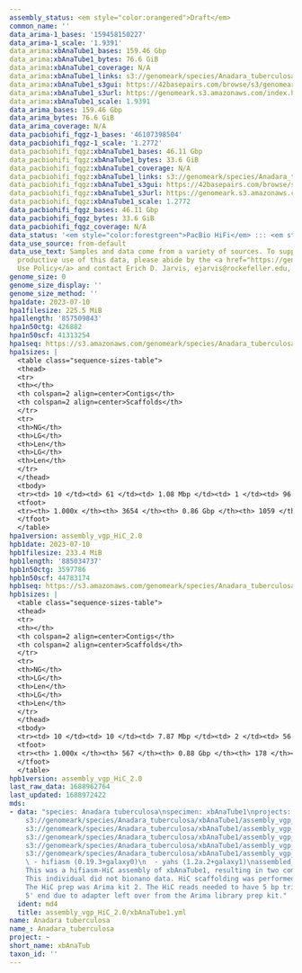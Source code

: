 ```yaml
---
assembly_status: <em style="color:orangered">Draft</em>
common_name: ''
data_arima-1_bases: '159458150227'
data_arima-1_scale: '1.9391'
data_arima:xbAnaTube1_bases: 159.46 Gbp
data_arima:xbAnaTube1_bytes: 76.6 GiB
data_arima:xbAnaTube1_coverage: N/A
data_arima:xbAnaTube1_links: s3://genomeark/species/Anadara_tuberculosa/xbAnaTube1/genomic_data/arima/<br>
data_arima:xbAnaTube1_s3gui: https://42basepairs.com/browse/s3/genomeark/species/Anadara_tuberculosa/xbAnaTube1/genomic_data/arima/
data_arima:xbAnaTube1_s3url: https://genomeark.s3.amazonaws.com/index.html?prefix=species/Anadara_tuberculosa/xbAnaTube1/genomic_data/arima/
data_arima:xbAnaTube1_scale: 1.9391
data_arima_bases: 159.46 Gbp
data_arima_bytes: 76.6 GiB
data_arima_coverage: N/A
data_pacbiohifi_fqgz-1_bases: '46107398504'
data_pacbiohifi_fqgz-1_scale: '1.2772'
data_pacbiohifi_fqgz:xbAnaTube1_bases: 46.11 Gbp
data_pacbiohifi_fqgz:xbAnaTube1_bytes: 33.6 GiB
data_pacbiohifi_fqgz:xbAnaTube1_coverage: N/A
data_pacbiohifi_fqgz:xbAnaTube1_links: s3://genomeark/species/Anadara_tuberculosa/xbAnaTube1/genomic_data/pacbio_hifi/<br>
data_pacbiohifi_fqgz:xbAnaTube1_s3gui: https://42basepairs.com/browse/s3/genomeark/species/Anadara_tuberculosa/xbAnaTube1/genomic_data/pacbio_hifi/
data_pacbiohifi_fqgz:xbAnaTube1_s3url: https://genomeark.s3.amazonaws.com/index.html?prefix=species/Anadara_tuberculosa/xbAnaTube1/genomic_data/pacbio_hifi/
data_pacbiohifi_fqgz:xbAnaTube1_scale: 1.2772
data_pacbiohifi_fqgz_bases: 46.11 Gbp
data_pacbiohifi_fqgz_bytes: 33.6 GiB
data_pacbiohifi_fqgz_coverage: N/A
data_status: '<em style="color:forestgreen">PacBio HiFi</em> ::: <em style="color:forestgreen">Arima</em>'
data_use_source: from-default
data_use_text: Samples and data come from a variety of sources. To support fair and
  productive use of this data, please abide by the <a href="https://genome10k.soe.ucsc.edu/data-use-policies/">Data
  Use Policy</a> and contact Erich D. Jarvis, ejarvis@rockefeller.edu, with any questions.
genome_size: 0
genome_size_display: ''
genome_size_method: ''
hpa1date: 2023-07-10
hpa1filesize: 225.5 MiB
hpa1length: '857509843'
hpa1n50ctg: 426882
hpa1n50scf: 41313254
hpa1seq: https://s3.amazonaws.com/genomeark/species/Anadara_tuberculosa/xbAnaTube1/assembly_vgp_HiC_2.0/xbAnaTube1.HiC.hap1.20230710.fasta.gz
hpa1sizes: |
  <table class="sequence-sizes-table">
  <thead>
  <tr>
  <th></th>
  <th colspan=2 align=center>Contigs</th>
  <th colspan=2 align=center>Scaffolds</th>
  </tr>
  <tr>
  <th>NG</th>
  <th>LG</th>
  <th>Len</th>
  <th>LG</th>
  <th>Len</th>
  </tr>
  </thead>
  <tbody>
  <tr><td> 10 </td><td> 61 </td><td> 1.08 Mbp </td><td> 1 </td><td> 96.37 Mbp </td></tr><tr><td> 20 </td><td> 153 </td><td> 0.81 Mbp </td><td> 3 </td><td> 51.10 Mbp </td></tr><tr><td> 30 </td><td> 272 </td><td> 0.65 Mbp </td><td> 5 </td><td> 44.95 Mbp </td></tr><tr><td> 40 </td><td> 420 </td><td> 0.52 Mbp </td><td> 6 </td><td> 44.48 Mbp </td></tr><tr style="background-color:#cccccc;"><td> 50 </td><td> 603 </td><td style="background-color:#ff8888;"> 426.88 Kbp </td><td> 8 </td><td style="background-color:#88ff88;"> 41.31 Mbp </td></tr><tr><td> 60 </td><td> 829 </td><td> 336.37 Kbp </td><td> 11 </td><td> 36.92 Mbp </td></tr><tr><td> 70 </td><td> 1115 </td><td> 266.88 Kbp </td><td> 13 </td><td> 33.46 Mbp </td></tr><tr><td> 80 </td><td> 1487 </td><td> 197.06 Kbp </td><td> 16 </td><td> 29.22 Mbp </td></tr><tr><td> 90 </td><td> 2053 </td><td> 114.31 Kbp </td><td> 21 </td><td> 5.06 Mbp </td></tr><tr><td> 100 </td><td> 3654 </td><td> 6.00 Kbp </td><td> 1059 </td><td> 6.00 Kbp </td></tr></tbody>
  <tfoot>
  <tr><th> 1.000x </th><th> 3654 </th><th> 0.86 Gbp </th><th> 1059 </th><th> 0.86 Gbp </th></tr>
  </tfoot>
  </table>
hpa1version: assembly_vgp_HiC_2.0
hpb1date: 2023-07-10
hpb1filesize: 233.4 MiB
hpb1length: '885034737'
hpb1n50ctg: 3597786
hpb1n50scf: 44783174
hpb1seq: https://s3.amazonaws.com/genomeark/species/Anadara_tuberculosa/xbAnaTube1/assembly_vgp_HiC_2.0/xbAnaTube1.HiC.hap2.20230710.fasta.gz
hpb1sizes: |
  <table class="sequence-sizes-table">
  <thead>
  <tr>
  <th></th>
  <th colspan=2 align=center>Contigs</th>
  <th colspan=2 align=center>Scaffolds</th>
  </tr>
  <tr>
  <th>NG</th>
  <th>LG</th>
  <th>Len</th>
  <th>LG</th>
  <th>Len</th>
  </tr>
  </thead>
  <tbody>
  <tr><td> 10 </td><td> 10 </td><td> 7.87 Mbp </td><td> 2 </td><td> 56.98 Mbp </td></tr><tr><td> 20 </td><td> 23 </td><td> 5.91 Mbp </td><td> 3 </td><td> 56.77 Mbp </td></tr><tr><td> 30 </td><td> 40 </td><td> 4.95 Mbp </td><td> 5 </td><td> 52.03 Mbp </td></tr><tr><td> 40 </td><td> 59 </td><td> 4.28 Mbp </td><td> 7 </td><td> 48.90 Mbp </td></tr><tr style="background-color:#cccccc;"><td> 50 </td><td> 82 </td><td style="background-color:#88ff88;"> 3.60 Mbp </td><td> 9 </td><td style="background-color:#88ff88;"> 44.78 Mbp </td></tr><tr><td> 60 </td><td> 109 </td><td> 2.93 Mbp </td><td> 10 </td><td> 44.69 Mbp </td></tr><tr><td> 70 </td><td> 144 </td><td> 2.24 Mbp </td><td> 12 </td><td> 43.83 Mbp </td></tr><tr><td> 80 </td><td> 187 </td><td> 1.80 Mbp </td><td> 15 </td><td> 38.20 Mbp </td></tr><tr><td> 90 </td><td> 249 </td><td> 1.07 Mbp </td><td> 17 </td><td> 34.32 Mbp </td></tr><tr><td> 100 </td><td> 567 </td><td> 12.39 Kbp </td><td> 178 </td><td> 12.39 Kbp </td></tr></tbody>
  <tfoot>
  <tr><th> 1.000x </th><th> 567 </th><th> 0.88 Gbp </th><th> 178 </th><th> 0.89 Gbp </th></tr>
  </tfoot>
  </table>
hpb1version: assembly_vgp_HiC_2.0
last_raw_data: 1688962764
last_updated: 1688972422
mds:
- data: "species: Anadara tuberculosa\nspecimen: xbAnaTube1\nprojects: \n  - vgp\nhap1:
    s3://genomeark/species/Anadara_tuberculosa/xbAnaTube1/assembly_vgp_HiC_2.0/xbAnaTube1.HiC.hap1.20230710.fasta.gz\nhap2:
    s3://genomeark/species/Anadara_tuberculosa/xbAnaTube1/assembly_vgp_HiC_2.0/xbAnaTube1.HiC.hap2.20230710.fasta.gz\npretext_hap1:
    s3://genomeark/species/Anadara_tuberculosa/xbAnaTube1/assembly_vgp_HiC_2.0/evaluation/hap1/pretext/xbAnaTube1_hap1__s2_heatmap.pretext\npretext_hap2:
    s3://genomeark/species/Anadara_tuberculosa/xbAnaTube1/assembly_vgp_HiC_2.0/evaluation/hap2/pretext/xbAnaTube1_hap2__s2_heatmap.pretext\nkmer_spectra_img:
    s3://genomeark/species/Anadara_tuberculosa/xbAnaTube1/assembly_vgp_HiC_2.0/evaluation/merqury/xbAnaTube1_png/\npipeline:\n
    \ - hifiasm (0.19.3+galaxy0)\n  - yahs (1.2a.2+galaxy1)\nassembled_by_group: Rockefeller\nnotes:
    This was a hifiasm-HiC assembly of xbAnaTube1, resulting in two complete haplotypes.
    This individual did not bionano data. HiC scaffolding was performed with yahs.
    The HiC prep was Arima kit 2. The HiC reads needed to have 5 bp trimmed from the
    5' end due to adapter left over from the Arima library prep kit."
  ident: md4
  title: assembly_vgp_HiC_2.0/xbAnaTube1.yml
name: Anadara tuberculosa
name_: Anadara_tuberculosa
project: ~
short_name: xbAnaTub
taxon_id: ''
---
```

